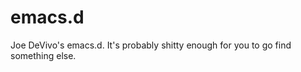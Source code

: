 emacs.d
=======

Joe DeVivo's emacs.d. It's probably shitty enough for you to go find something else.
